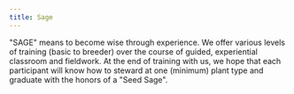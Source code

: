 ```yaml
---
title: Sage
---
```


"SAGE" means to become wise through experience. We offer various levels of training (basic to breeder) over the course of guided, experiential classroom and fieldwork. At the end of training with us, we hope that each participant will know how to steward at one (minimum) plant type and graduate with the honors of a "Seed Sage".
